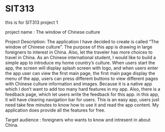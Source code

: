 # SIT313
this is for SIT313 project 1 

project name : The window of Chinese culture

Project Description: The application I have decided to create is called “The window of Chinese culture”. The purpose of this app is drawing in large foreigners to interest in China. Also, let the traveler has more choices to travel in China. As an Chinese international student, I would like to build a simple app to introduce my home country’s culture. When users start the app, the screen will display splash screen with logo, and when users enter the app user can view the first main page, the first main page display the menu of the app, users can press different buttons to view different pages with Chinese culture information and images. Because it is a native app which I don’t want to add too many hard features in my app. Also, there is a feedback page, which let users write the feedback for this app. in this app, it will have clearing navigation bar for users. This is an easy app, users just need take few minutes to know how to use it and read the app content. My application does provide all the features for free.	

Target audience : foreigners who wants to know and intresent in about China.
